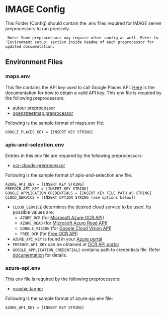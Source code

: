 # IMAGE Config

This Folder (Config) should contain the .env files required for IMAGE server preprocessors to run precisely.

``` Note: Some preprocessors may require other config as well. Refer to 'Environment setup' section inside Readme of each preprocessor for updated documentation.```

## Environment Files

### maps.env
This file contains the API key used to call Google Places API. [Here](https://developers.google.com/maps/documentation/places/web-service/get-api-key) is the documentation for how to obtain a valid API key. This env file is required by the following preprocessors:
* [autour preprocessor](https://github.com/Shared-Reality-Lab/IMAGE-server/tree/main/preprocessors/autour)
* [openstreetmap preprocessor](https://github.com/Shared-Reality-Lab/IMAGE-server/tree/main/preprocessors/openstreetmap)

Following is the sample format of maps.env file:
```
GOOGLE_PLACES_KEY = [INSERT KEY STRING]
```

### apis-and-selection.env
Entries in this env file are required by the following preprocessors:
* [ocr-clouds-preprocessor](https://github.com/Shared-Reality-Lab/IMAGE-server/tree/main/preprocessors/ocr)

Following is the sample format of apis-and-selection.env file:

```
AZURE_API_KEY = [INSERT KEY STRING]
FREEOCR_API_KEY = [INSERT KEY STRING]
GOOGLE_APPLICATION_CREDENTIALS = [INSERT KEY FILE PATH AS STRING]
CLOUD_SERVICE = [INSERT OPTION STRING (see options below)]
```
* `CLOUD_SERVICE` determines the desired cloud service to be used. Its possible values are:
    * `AZURE_OCR` (for [Microsoft Azure OCR API](https://westus.dev.cognitive.microsoft.com/docs/services/computer-vision-v3-2/operations/56f91f2e778daf14a499f20d))
    * `AZURE_READ` (for [Microsoft Azure Read API](https://learn.microsoft.com/en-us/azure/cognitive-services/computer-vision/how-to/call-read-api))
    * `GOOGLE_VISION` (for [Google Cloud Vision API](https://cloud.google.com/vision/docs/ocr))
    * `FREE_OCR` (for [Free OCR API](https://ocr.space/OCRAPI))
* `AZURE_API_KEY` is found in your [Azure portal](https://portal.azure.com)
* `FREEOCR_API_KEY` can be obtained at [OCR API portal](https://ocr.space/ocrapi)
* `GOOGLE_APPLICATION_CREDENTIALS` contains path to credentials file. Refer [documentation](https://cloud.google.com/docs/authentication/application-default-credentials#GAC) for details.


### azure-api.env
This env file is required by the following preprocessors:
* [graphic tagger](https://github.com/Shared-Reality-Lab/IMAGE-server/tree/main/preprocessors/graphic-tagger)

Following is the sample format of azure-api.env file:
```
AZURE_API_KEY = [INSERT KEY STRING]
```

